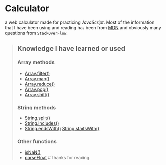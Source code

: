 # Calculator
a web calculator made for practicing *JavaScript*.
Most of the information that I have been using and reading has been from [MDN](https://developer.mozilla.org/es/docs/Learn/JavaScript) and obviously many questions from `StackOverFlow`.

>## Knowledge I have learned or used
>### Array methods
>* [Array.filter()](https://developer.mozilla.org/es/docs/Web/JavaScript/Reference/Global_Objects/Array/filter)
>* [Array.map()](https://developer.mozilla.org/es/docs/Web/JavaScript/Reference/Global_Objects/Array/map)
>* [Array.reduce()](https://developer.mozilla.org/es/docs/Web/JavaScript/Reference/Global_Objects/Array/Reduce)
>* [Array.pop()](https://developer.mozilla.org/es/docs/Web/JavaScript/Reference/Global_Objects/Array/pop)
>* [Array.shift()](https://developer.mozilla.org/es/docs/Web/JavaScript/Reference/Global_Objects/Array/shift)
>### String methods
>* [String.split()](https://developer.mozilla.org/es/docs/Web/JavaScript/Reference/Global_Objects/String/split)
>* [String.includes()](https://developer.mozilla.org/es/docs/Web/JavaScript/Reference/Global_Objects/String/includes)
>* [String.endsWith()](https://developer.mozilla.org/es/docs/Web/JavaScript/Reference/Global_Objects/String/endsWith)
>[String.startsWith()](https://developer.mozilla.org/es/docs/Web/JavaScript/Reference/Global_Objects/String/startsWith)
>### Other functions
>* [isNaN()](https://developer.mozilla.org/es/docs/Web/JavaScript/Reference/Global_Objects/isNaN)
>* [parseFloat](https://developer.mozilla.org/es/docs/Web/JavaScript/Reference/Global_Objects/parseFloat)
#Thanks for reading.
